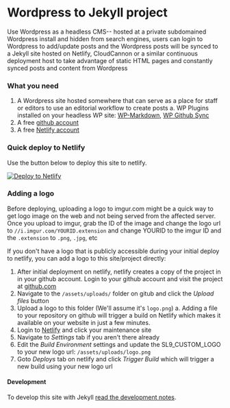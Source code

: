 # Wordpress to Jekyll project

Use Wordpress as a headless CMS-- hosted at a private subdomained Wordpress install
and hidden from search engines, users can login to Wordpress to add/update posts
and the Wordpress posts will be synced to a Jekyll site hosted on Netlify, CloudCannon
or a similar continuous deployment host to take advantage of static HTML pages and
constantly synced posts and content from Wordpress

### What you need

1. A Wordpress site hosted somewhere that can serve as a place for staff or editors
   to use an editorial workflow to create posts
   a. WP Plugins installed on your headless WP site: [WP-Markdown](https://wordpress.org/plugins/wp-markdown/), [WP Github Sync](https://wordpress.org/plugins/wp-github-sync/)
1. A free [github account](https://github.com/join)
1. A free [Netlify account](https://app.netlify.com/signup)

### Quick deploy to Netlify

Use the button below to deploy this site to netlify.  

<!-- Markdown snippet -->
[![Deploy to Netlify](https://www.netlify.com/img/deploy/button.svg)](https://app.netlify.com/start/deploy?repository=https://github.com/shorelinemedia/shoreline-wp-to-jekyll)

### Adding a logo

Before deploying, uploading a logo to imgur.com might be a quick way to get logo image on the web
and not being served from the affected server. Once you upload to imgur, grab the
ID of the image and change the logo url to `//i.imgur.com/YOURID.extension`
and change YOURID to the imgur ID and the `.extension` to `.png`, `.jpg`, etc

If you don't have a logo that is publicly accessible during your initial deploy
to netlify, you can add a logo to this site/project directly:

1. After initial deployment on netlify, netlify creates a copy of the project in
   in your github account. Login to your github account and visit the project at
   [github.com](http://github.com)
1. Navigate to the `/assets/uploads/` folder on gitub and click the *Upload files* button
1. Upload a logo to this folder (We'll assume it's `logo.png`)
    a. Adding a file to your repository on github will trigger a build on Netlify
       which makes it available on your website in just a few minutes.
1. Login to [Netlify](https://app.netlify.com) and click your maintenance site
1. Navigate to *Settings* tab if you aren't there already
1. Edit the *Build Environment* settings and update the SL9_CUSTOM_LOGO to your
   new logo url: `/assets/uploads/logo.png`
1. Goto *Deploys* tab on netlify and click *Trigger Build* which will trigger a new
   build using your new logo url

#### Development

To develop this site with Jekyll [read the development notes](develop.md).
